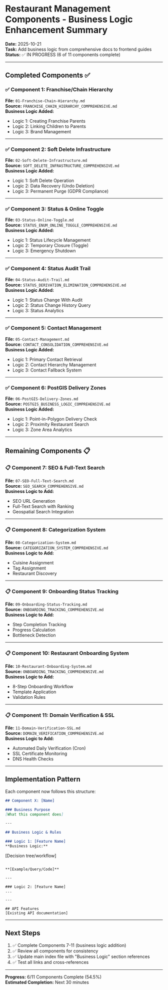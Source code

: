 # Restaurant Management Components - Business Logic Enhancement Summary

**Date:** 2025-10-21  
**Task:** Add business logic from comprehensive docs to frontend guides  
**Status:** ✅ IN PROGRESS (6 of 11 components complete)

---

## Completed Components ✅

### ✅ Component 1: Franchise/Chain Hierarchy
**File:** `01-Franchise-Chain-Hierarchy.md`  
**Source:** `FRANCHISE_CHAIN_HIERARCHY_COMPREHENSIVE.md`  
**Business Logic Added:**
- Logic 1: Creating Franchise Parents
- Logic 2: Linking Children to Parents  
- Logic 3: Brand Management

---

### ✅ Component 2: Soft Delete Infrastructure
**File:** `02-Soft-Delete-Infrastructure.md`  
**Source:** `SOFT_DELETE_INFRASTRUCTURE_COMPREHENSIVE.md`  
**Business Logic Added:**
- Logic 1: Soft Delete Operation
- Logic 2: Data Recovery (Undo Deletion)
- Logic 3: Permanent Purge (GDPR Compliance)

---

### ✅ Component 3: Status & Online Toggle
**File:** `03-Status-Online-Toggle.md`  
**Source:** `STATUS_ENUM_ONLINE_TOGGLE_COMPREHENSIVE.md`  
**Business Logic Added:**
- Logic 1: Status Lifecycle Management
- Logic 2: Temporary Closure (Toggle)
- Logic 3: Emergency Shutdown

---

### ✅ Component 4: Status Audit Trail
**File:** `04-Status-Audit-Trail.md`  
**Source:** `STATUS_DERIVATION_ELIMINATION_COMPREHENSIVE.md`  
**Business Logic Added:**
- Logic 1: Status Change With Audit
- Logic 2: Status Change History Query
- Logic 3: Status Analytics

---

### ✅ Component 5: Contact Management
**File:** `05-Contact-Management.md`  
**Source:** `CONTACT_CONSOLIDATION_COMPREHENSIVE.md`  
**Business Logic Added:**
- Logic 1: Primary Contact Retrieval
- Logic 2: Contact Hierarchy Management
- Logic 3: Contact Fallback System

---

### ✅ Component 6: PostGIS Delivery Zones
**File:** `06-PostGIS-Delivery-Zones.md`  
**Source:** `POSTGIS_BUSINESS_LOGIC_COMPREHENSIVE.md`  
**Business Logic Added:**
- Logic 1: Point-in-Polygon Delivery Check
- Logic 2: Proximity Restaurant Search
- Logic 3: Zone Area Analytics

---

## Remaining Components 📋

### 📋 Component 7: SEO & Full-Text Search
**File:** `07-SEO-Full-Text-Search.md`  
**Source:** `SEO_SEARCH_COMPREHENSIVE.md`  
**Business Logic to Add:**
- SEO URL Generation
- Full-Text Search with Ranking
- Geospatial Search Integration

---

### 📋 Component 8: Categorization System
**File:** `08-Categorization-System.md`  
**Source:** `CATEGORIZATION_SYSTEM_COMPREHENSIVE.md`  
**Business Logic to Add:**
- Cuisine Assignment
- Tag Assignment
- Restaurant Discovery

---

### 📋 Component 9: Onboarding Status Tracking
**File:** `09-Onboarding-Status-Tracking.md`  
**Source:** `ONBOARDING_TRACKING_COMPREHENSIVE.md`  
**Business Logic to Add:**
- Step Completion Tracking
- Progress Calculation
- Bottleneck Detection

---

### 📋 Component 10: Restaurant Onboarding System
**File:** `10-Restaurant-Onboarding-System.md`  
**Source:** `ONBOARDING_TRACKING_COMPREHENSIVE.md`  
**Business Logic to Add:**
- 8-Step Onboarding Workflow
- Template Application
- Validation Rules

---

### 📋 Component 11: Domain Verification & SSL
**File:** `11-Domain-Verification-SSL.md`  
**Source:** `DOMAIN_VERIFICATION_COMPREHENSIVE.md`  
**Business Logic to Add:**
- Automated Daily Verification (Cron)
- SSL Certificate Monitoring
- DNS Health Checks

---

## Implementation Pattern

Each component now follows this structure:

```markdown
## Component X: [Name]

### Business Purpose
[What this component does]

---

## Business Logic & Rules

### Logic 1: [Feature Name]
**Business Logic:**
```
[Decision tree/workflow]
```

**[Example/Query/Code]**

---

### Logic 2: [Feature Name]
...

---

## API Features
[Existing API documentation]
```

---

## Next Steps

1. ✅ Complete Components 7-11 (business logic addition)
2. ✅ Review all components for consistency
3. ✅ Update main index file with "Business Logic" section references
4. ✅ Test all links and cross-references

---

**Progress:** 6/11 Components Complete (54.5%)  
**Estimated Completion:** Next 30 minutes

